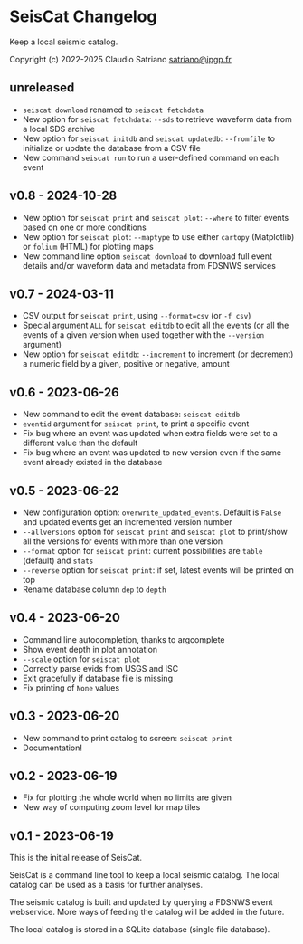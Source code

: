 # SeisCat Changelog

Keep a local seismic catalog.

Copyright (c) 2022-2025 Claudio Satriano <satriano@ipgp.fr>

## unreleased

- `seiscat download` renamed to `seiscat fetchdata`
- New option for `seiscat fetchdata`: `--sds` to retrieve waveform data from
  a local SDS archive
- New option for `seiscat initdb` and `seiscat updatedb`: `--fromfile` to
  initialize or update the database from a CSV file
- New command `seiscat run` to run a user-defined command on each event

## v0.8 - 2024-10-28

- New option for `seiscat print` and `seiscat plot`: `--where` to filter events
  based on one or more conditions
- New option for `seiscat plot`: `--maptype` to use either `cartopy`
  (Matplotlib) or `folium` (HTML) for plotting maps
- New command line option `seiscat download` to download full event details
  and/or waveform data and metadata from FDSNWS services

## v0.7 - 2024-03-11

- CSV output for `seiscat print`, using `--format=csv` (or `-f csv`)
- Special argument `ALL` for `seiscat editdb` to edit all the events
  (or all the events of a given version when used together with the
  `--version` argument)
- New option for `seiscat editdb`: `--increment` to increment (or decrement)
  a numeric field by a given, positive or negative, amount

## v0.6 - 2023-06-26

- New command to edit the event database: `seiscat editdb`
- `eventid` argument for `seiscat print`, to print a specific event
- Fix bug where an event was updated when extra fields were set to a different
  value than the default
- Fix bug where an event was updated to new version even if the same event
  already existed in the database

## v0.5 - 2023-06-22

- New configuration option: `overwrite_updated_events`. Default is `False`
  and updated events get an incremented version number
- `--allversions` option for `seiscat print` and `seiscat plot` to print/show
  all the versions for events with more than one version
- `--format` option for `seiscat print`: current possibilities are `table`
  (default) and `stats`
- `--reverse` option for `seiscat print`: if set, latest events will be printed
  on top
- Rename database column `dep` to `depth`

## v0.4 - 2023-06-20

- Command line autocompletion, thanks to argcomplete
- Show event depth in plot annotation
- `--scale` option for `seiscat plot`
- Correctly parse evids from USGS and ISC
- Exit gracefully if database file is missing
- Fix printing of `None` values

## v0.3 - 2023-06-20

- New command to print catalog to screen: `seiscat print`
- Documentation!

## v0.2 - 2023-06-19

- Fix for plotting the whole world when no limits are given
- New way of computing zoom level for map tiles

## v0.1 - 2023-06-19

This is the initial release of SeisCat.

SeisCat is a command line tool to keep a local seismic catalog.
The local catalog can be used as a basis for further analyses.

The seismic catalog is built and updated by querying a FDSNWS event webservice.
More ways of feeding the catalog will be added in the future.

The local catalog is stored in a SQLite database (single file database).
